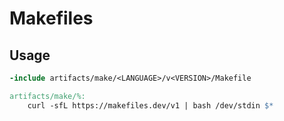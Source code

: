 # Makefiles

## Usage

```Makefile
-include artifacts/make/<LANGUAGE>/v<VERSION>/Makefile

artifacts/make/%:
	curl -sfL https://makefiles.dev/v1 | bash /dev/stdin $*
```

